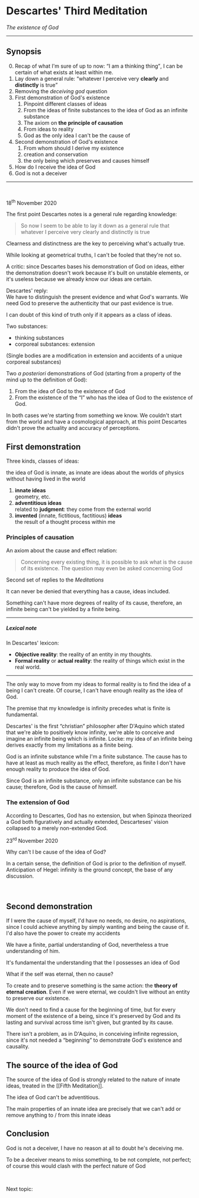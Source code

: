 # Descartes' Third Meditation

*The existence of God*

---

## Synopsis

0. Recap of what I'm sure of up to now: <q>I am a thinking thing</q>, I can be certain of what exists at least within me.
1. Lay down a general rule: <q>whatever I perceive very <strong>clearly</strong> and <strong>distinctly</strong> is true</q>
1. Removing the *deceiving god* question
1. First demonstration of God's existence
	1. Pinpoint different classes of ideas
	2. From the ideas of finite substances to the idea of God as an infinite substance
	3. The axiom on **the principle of causation**
	4. From ideas to reality
	5. God as the only idea I can't be the cause of
1. Second demonstration of God's existence
	1. From whom should I derive my existence
	1. creation and conservation
	2. the only being which preserves and causes himself
1. How do I receive the idea of God
1. God is not a deceiver

---

<br>

<p class="date">18<sup>th</sup> November 2020</p>

The first point Descartes notes is a general rule regarding knowledge:

> So now I seem to be able to lay it down as a general rule that whatever I perceive very clearly and distinctly is true

Clearness and distinctness are the key to perceiving what's actually true.

While looking at geometrical truths, I can't be fooled that they're not so.

A critic: since Descartes bases his demonstration of God on ideas, either the demonstration doesn't work because it's built on unstable elements, or it's useless because we already know our ideas are certain.

Descartes' reply:   
We have to distinguish the present evidence and what God's warrants. We need God to preserve the authenticity that our past evidence is true.

I can doubt of this kind of truth only if it appears as a class of ideas.

Two substances:
- thinking substances
- corporeal substances: extension

(Single bodies are a modification in extension and accidents of a unique corporeal substances)

Two *a posteriori* demonstrations of God (starting from a property of the mind up to the definition of God):
1. From the idea of God to the existence of God
2. From the existence of the “I” who has the idea of God to the existence of God.

In both cases we're starting from something we know. We couldn't start from the world and have a cosmological approach, at this point Descartes didn't prove the actuality and accuracy of perceptions.

## First demonstration

Three kinds, classes of ideas: 

the idea of God is innate, as innate are ideas about the worlds of physics without having lived in the  world
1. **innate ideas**   
geometry, etc.
3. **adventitious ideas**   
related to **judgment**: they come from the external world
4. **invented** (innate, fictitious, factitious) **ideas**   
the result of a thought process within me

### Principles of causation

An axiom about the cause and effect relation:

> Concerning every existing thing, it is possible to ask what is the cause of its existence. The question may even be asked concerning God

<p class="cite">Second set of replies to the <cite>Meditations</cite></p>

It can never be denied that everything has a cause, ideas included.

Something can't have more degrees of reality of its cause, therefore, an infinite being can't be yielded by a finite being.

---

##### Lexical note

In Descartes' lexicon: 
- **Objective reality**: the reality of an entity in my thoughts.
- **Formal reality** or **actual reality**: the reality of things which exist in the real world.

---

The only way to move from my ideas to formal reality is to find the idea of a being I can't create. Of course, I can't have enough reality as the idea of God.

The premise that my knowledge is infinity precedes what is finite is fundamental.

Descartes' is the first “christian” philosopher after D'Aquino which stated that we're able to positively know infinity, we're able to conceive and imagine an infinite being which is infinite. Locke: my idea of an infinite being derives exactly from my limitations as a finite being.

God is an infinite substance while I'm a finite substance. The cause has to have at least as much reality as the effect, therefore, as finite I don't have enough reality to produce the idea of God.

Since God is an infinite substance, only an infinite substance can be his cause; therefore, God is the cause of himself.

### The extension of God

According to Descartes, God has no extension, but when Spinoza theorized a God both figuratively and actually extended, Descarteses' vision collapsed to a merely non-extended God.

<p class="date">23<sup>rd</sup> November 2020</p>

Why can't I be cause of the idea of God?

In a certain sense, the definition of God is prior to the definition of myself. Anticipation of Hegel: infinity is the ground concept, the base of any discussion.

<br>

## Second demonstration

If I were the cause of myself, I'd have no needs, no desire, no aspirations, since I could achieve anything by simply wanting and being the cause of it. I'd also have the power to create my accidents

We have a finite, partial understanding of God, nevertheless a true understanding of him.

It's fundamental the understanding that the I possesses an idea of God

What if the self was eternal, then no cause?

To create and to preserve something is the same action: the **theory of eternal creation**. Even if we were eternal, we couldn't live without an entity to preserve our existence.

We don't need to find a cause for the beginning of time, but for every moment of the existence of a being, since it's preserved by God and its lasting and survival across time isn't given, but granted by its cause.

There isn't a problem, as in D'Aquino, in conceiving infinite regression, since it's not needed a “beginning” to demonstrate God's existence and causality.

## The source of the idea of God

The source of the idea of God is strongly related to the nature of innate ideas, treated in the [[Fifth Meditation]].

The idea of God can't be adventitious.

The main properties of an innate idea are precisely that we can't add or remove anything to / from this innate ideas

## Conclusion

God is not a deceiver, I have no reason at all to doubt he's deceiving me.

To be a deceiver means to miss something, to be not complete, not perfect; of course this would clash with the perfect nature of God

<br>

Next topic: 